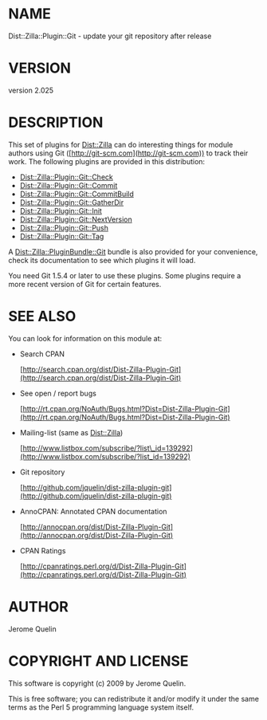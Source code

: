 # NAME

Dist::Zilla::Plugin::Git - update your git repository after release

# VERSION

version 2.025

# DESCRIPTION

This set of plugins for [Dist::Zilla](https://metacpan.org/pod/Dist::Zilla) can do interesting things for
module authors using Git ([http://git-scm.com](http://git-scm.com)) to track their work. The
following plugins are provided in this distribution:

- [Dist::Zilla::Plugin::Git::Check](https://metacpan.org/pod/Dist::Zilla::Plugin::Git::Check)
- [Dist::Zilla::Plugin::Git::Commit](https://metacpan.org/pod/Dist::Zilla::Plugin::Git::Commit)
- [Dist::Zilla::Plugin::Git::CommitBuild](https://metacpan.org/pod/Dist::Zilla::Plugin::Git::CommitBuild)
- [Dist::Zilla::Plugin::Git::GatherDir](https://metacpan.org/pod/Dist::Zilla::Plugin::Git::GatherDir)
- [Dist::Zilla::Plugin::Git::Init](https://metacpan.org/pod/Dist::Zilla::Plugin::Git::Init)
- [Dist::Zilla::Plugin::Git::NextVersion](https://metacpan.org/pod/Dist::Zilla::Plugin::Git::NextVersion)
- [Dist::Zilla::Plugin::Git::Push](https://metacpan.org/pod/Dist::Zilla::Plugin::Git::Push)
- [Dist::Zilla::Plugin::Git::Tag](https://metacpan.org/pod/Dist::Zilla::Plugin::Git::Tag)

A [Dist::Zilla::PluginBundle::Git](https://metacpan.org/pod/Dist::Zilla::PluginBundle::Git) bundle is also provided for your
convenience, check its documentation to see which plugins it will load.

You need Git 1.5.4 or later to use these plugins.  Some plugins
require a more recent version of Git for certain features.

# SEE ALSO

You can look for information on this module at:

- Search CPAN

    [http://search.cpan.org/dist/Dist-Zilla-Plugin-Git](http://search.cpan.org/dist/Dist-Zilla-Plugin-Git)

- See open / report bugs

    [http://rt.cpan.org/NoAuth/Bugs.html?Dist=Dist-Zilla-Plugin-Git](http://rt.cpan.org/NoAuth/Bugs.html?Dist=Dist-Zilla-Plugin-Git)

- Mailing-list (same as [Dist::Zilla](https://metacpan.org/pod/Dist::Zilla))

    [http://www.listbox.com/subscribe/?list\_id=139292](http://www.listbox.com/subscribe/?list_id=139292)

- Git repository

    [http://github.com/jquelin/dist-zilla-plugin-git](http://github.com/jquelin/dist-zilla-plugin-git)

- AnnoCPAN: Annotated CPAN documentation

    [http://annocpan.org/dist/Dist-Zilla-Plugin-Git](http://annocpan.org/dist/Dist-Zilla-Plugin-Git)

- CPAN Ratings

    [http://cpanratings.perl.org/d/Dist-Zilla-Plugin-Git](http://cpanratings.perl.org/d/Dist-Zilla-Plugin-Git)

# AUTHOR

Jerome Quelin

# COPYRIGHT AND LICENSE

This software is copyright (c) 2009 by Jerome Quelin.

This is free software; you can redistribute it and/or modify it under
the same terms as the Perl 5 programming language system itself.
